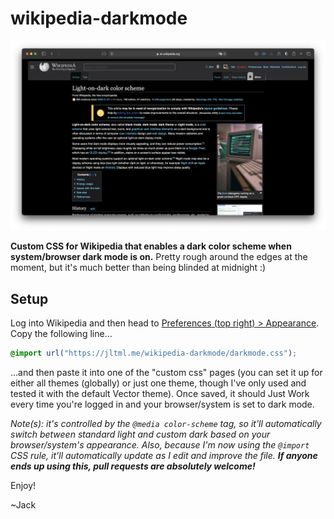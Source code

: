 # wikipedia-darkmode

![Screenshot of Wikipedia with custom dark mode CSS](screenshot.png)

**Custom CSS for Wikipedia that enables a dark color scheme when system/browser dark mode is on.** Pretty rough around the edges at the moment, but it's much better than being blinded at midnight :)
## Setup
Log into Wikipedia and then head to [Preferences (top right) > Appearance](https://en.wikipedia.org/wiki/Special:Preferences#mw-prefsection-rendering). Copy the following line…
```css
@import url("https://jltml.me/wikipedia-darkmode/darkmode.css");
```
…and then paste it into one of the "custom css" pages (you can set it up for either all themes (globally) or just one theme, though I've only used and tested it with the default Vector theme). Once saved, it should Just Work every time you're logged in and your browser/system is set to dark mode.

*Note(s): it's controlled by the `@media color-scheme` tag, so it'll automatically switch between standard light and custom dark based on your browser/system's appearance.*
*Also, because I'm now using the `@import` CSS rule, it'll automatically update as I edit and improve the file.*
***If anyone ends up using this, pull requests are absolutely welcome!***

Enjoy!

~Jack
